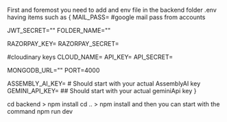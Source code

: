 First and foremost you need to add and env file in the backend folder .env
having items such as 
{
  MAIL_PASS=  #google mail pass from accounts



  JWT_SECRET=""
  FOLDER_NAME=""




  RAZORPAY_KEY=
  RAZORPAY_SECRET=

  #cloudinary keys
  CLOUD_NAME=
  API_KEY=
  API_SECRET=

  MONGODB_URL=""
  PORT=4000

  ASSEMBLY_AI_KEY=  # Should start with your actual AssemblyAI key
  GEMINI_API_KEY=   ## Should start with your actual geminiApi key
}


cd backend > npm install
cd ..  > npm install
and then you can start with the command 
npm run dev 
